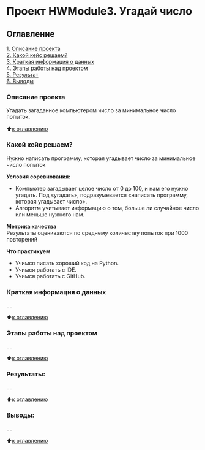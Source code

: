 # Проект HWModule3. Угадай число

## Оглавление  
[1. Описание проекта](https://github.com/PolinaWang02/sf_data_science/tree/main/project_HWModule3/README.md#Описание-проекта)  
[2. Какой кейс решаем?](https://github.com/PolinaWang02/sf_data_science/tree/main/project_HWModule3/README.md#Какой-кейс-решаем)  
[3. Краткая информация о данных](https://github.com/PolinaWang02/sf_data_science/tree/main/project_HWModule3/README.md#Краткая-информация-о-данных)  
[4. Этапы работы над проектом](https://github.com/PolinaWang02/sf_data_science/tree/main/project_HWModule3/README.md#Этапы-работы-над-проектом)  
[5. Результат](https://github.com/PolinaWang02/sf_data_science/tree/main/project_HWModule3/README.md#Результат)    
[6. Выводы](https://github.com/PolinaWang02/sf_data_science/tree/main/project_HWModule3/README.md#Выводы) 

### Описание проекта    
Угадать загаданное компьютером число за минимальное число попыток.

:arrow_up:[к оглавлению](https://github.com/PolinaWang02/sf_data_science/tree/main/project_HWModule3#оглавление)


### Какой кейс решаем?    
Нужно написать программу, которая угадывает число за минимальное число попыток

**Условия соревнования:**  
- Компьютер загадывает целое число от 0 до 100, и нам его нужно угадать. Под «угадать», подразумевается «написать программу, которая угадывает число».
- Алгоритм учитывает информацию о том, больше ли случайное число или меньше нужного нам.

**Метрика качества**     
Результаты оцениваются по среднему количеству попыток при 1000 повторений

**Что практикуем**     
- Учимся писать хороший код на Python.
- Учимся работать с IDE.
- Учимся работать с GitHub.

### Краткая информация о данных
....
  
:arrow_up:[к оглавлению](https://github.com/PolinaWang02/sf_data_science/tree/main/project_HWModule3#оглавление)


### Этапы работы над проектом  
....

:arrow_up:[к оглавлению](https://github.com/PolinaWang02/sf_data_science/tree/main/project_HWModule3#оглавление)


### Результаты:  
....

:arrow_up:[к оглавлению](https://github.com/PolinaWang02/sf_data_science/tree/main/project_HWModule3#оглавление)


### Выводы:  
....

:arrow_up:[к оглавлению](https://github.com/PolinaWang02/sf_data_science/tree/main/project_HWModule3#оглавление)